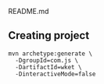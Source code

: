 README.md

## Creating project

```
mvn archetype:generate \
  -DgroupId=com.js \
  -DartifactId=wket \
  -DinteractiveMode=false
```
